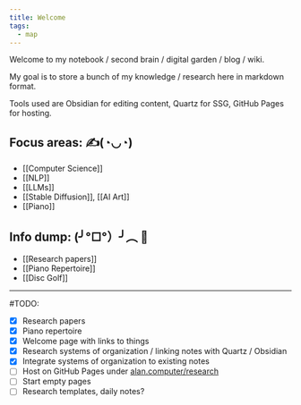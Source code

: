 ```yaml
---
title: Welcome
tags:
  - map
---
```

Welcome to my notebook / second brain / digital garden / blog / wiki.

My goal is to store a bunch of my knowledge / research here in markdown format.

Tools used are Obsidian for editing content, Quartz for SSG, GitHub Pages for hosting.

## Focus areas: ✍️(◔◡◔)
- [[Computer Science]]
- [[NLP]]
- [[LLMs]]
- [[Stable Diffusion]], [[AI Art]]
- [[Piano]]

## Info dump: (╯°□°）╯︵ 🧠
- [[Research papers]]
- [[Piano Repertoire]]
- [[Disc Golf]]

---

#TODO:
- [x] Research papers
- [x] Piano repertoire
- [x] Welcome page with links to things
- [x] Research systems of organization / linking notes with Quartz / Obsidian
- [x] Integrate systems of organization to existing notes
- [ ] Host on GitHub Pages under [alan.computer/research](https://alan.computer/research)
- [ ] Start empty pages
- [ ] Research templates, daily notes?
